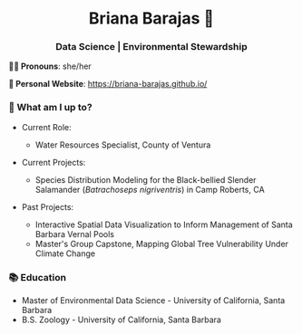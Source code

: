 <h1 align="center"> Briana Barajas 🐛 </h1>
<h3 align="center">  Data Science | Environmental Stewardship </h3>

**👩‍💻 Pronouns**: she/her

**📝 Personal Website**: https://briana-barajas.github.io/

### 🌱 What am I up to?
- Current Role:
    - Water Resources Specialist, County of Ventura
- Current Projects:
    - Species Distribution Modeling for the Black-bellied Slender Salamander (*Batrachoseps nigriventris*) in Camp Roberts, CA
      
- Past Projects:
  - Interactive Spatial Data Visualization to Inform Management of Santa Barbara Vernal Pools
  - Master's Group Capstone, Mapping Global Tree Vulnerability Under Climate Change


### 📚 Education
- Master of Environmental Data Science - University of California, Santa Barbara
- B.S. Zoology - University of California, Santa Barbara


<!--
**bbarajas429/bbarajas429** is a ✨ _special_ ✨ repository because its `README.md` (this file) appears on your GitHub profile.

Here are some ideas to get you started:

- 🔭 I’m currently working on ...
- 🌱 I’m currently learning ...
- 👯 I’m looking to collaborate on ...
- 🤔 I’m looking for help with ...
- 💬 Ask me about ...
- 📫 How to reach me: ...
- 😄 Pronouns: ...
- ⚡ Fun fact: ...
-->
